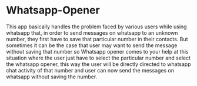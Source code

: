 # Whatsapp-Opener
This app basically handles the problem faced by various users while using whatsapp that, in order to send messages on whatsapp to an unknown number, they first have to save that particular number in their contacts. But sometimes it can be the case that user may want to send the message without saving that number so Whatsapp opener comes to your help at this situation where the user just have to select the particular number and select the whatsapp opener, this way the user will be directly directed to whatsapp chat activity of that number and user can now send the messages on whatsapp without saving the number.
